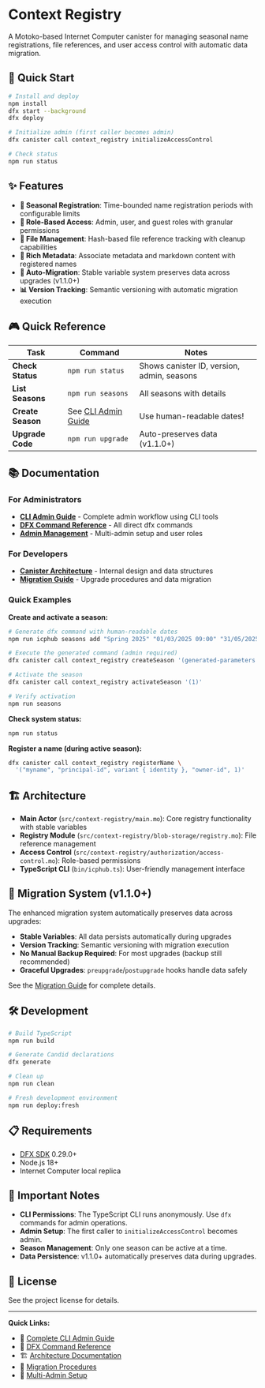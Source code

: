 # Context Registry

A Motoko-based Internet Computer canister for managing seasonal name registrations, file references, and user access control with automatic data migration.

## 🚀 Quick Start

```bash
# Install and deploy
npm install
dfx start --background
dfx deploy

# Initialize admin (first caller becomes admin)
dfx canister call context_registry initializeAccessControl

# Check status
npm run status
```

## ✨ Features

- **🎯 Seasonal Registration**: Time-bounded name registration periods with configurable limits
- **👑 Role-Based Access**: Admin, user, and guest roles with granular permissions
- **📁 File Management**: Hash-based file reference tracking with cleanup capabilities
- **🎨 Rich Metadata**: Associate metadata and markdown content with registered names
- **🔄 Auto-Migration**: Stable variable system preserves data across upgrades (v1.1.0+)
- **📊 Version Tracking**: Semantic versioning with automatic migration execution

## 🎮 Quick Reference

| Task | Command | Notes |
|------|---------|-------|
| **Check Status** | `npm run status` | Shows canister ID, version, admin, seasons |
| **List Seasons** | `npm run seasons` | All seasons with details |
| **Create Season** | See [CLI Admin Guide](docs/cli-admin-guide.md) | Use human-readable dates! |
| **Upgrade Code** | `npm run upgrade` | Auto-preserves data (v1.1.0+) |

## 📚 Documentation

### For Administrators
- **[CLI Admin Guide](docs/cli-admin-guide.md)** - Complete admin workflow using CLI tools
- **[DFX Command Reference](docs/dfx-interactions.md)** - All direct dfx commands
- **[Admin Management](docs/ADMIN-GUIDE.md)** - Multi-admin setup and user roles

### For Developers
- **[Canister Architecture](docs/canister-architecture.md)** - Internal design and data structures
- **[Migration Guide](docs/migration-guide.md)** - Upgrade procedures and data migration

### Quick Examples

**Create and activate a season:**
```bash
# Generate dfx command with human-readable dates
npm run icphub seasons add "Spring 2025" "01/03/2025 09:00" "31/05/2025 18:00" 100 3 20 1000000

# Execute the generated command (admin required)
dfx canister call context_registry createSeason '(generated-parameters...)'

# Activate the season
dfx canister call context_registry activateSeason '(1)'

# Verify activation
npm run seasons
```

**Check system status:**
```bash
npm run status
```

**Register a name (during active season):**
```bash
dfx canister call context_registry registerName \
  '("myname", "principal-id", variant { identity }, "owner-id", 1)'
```

## 🏗️ Architecture

- **Main Actor** (`src/context-registry/main.mo`): Core registry functionality with stable variables
- **Registry Module** (`src/context-registry/blob-storage/registry.mo`): File reference management
- **Access Control** (`src/context-registry/authorization/access-control.mo`): Role-based permissions
- **TypeScript CLI** (`bin/icphub.ts`): User-friendly management interface

## 🔄 Migration System (v1.1.0+)

The enhanced migration system automatically preserves data across upgrades:

- **Stable Variables**: All data persists automatically during upgrades
- **Version Tracking**: Semantic versioning with migration execution
- **No Manual Backup Required**: For most upgrades (backup still recommended)
- **Graceful Upgrades**: `preupgrade`/`postupgrade` hooks handle data safely

See the [Migration Guide](docs/migration-guide.md) for complete details.

## 🛠️ Development

```bash
# Build TypeScript
npm run build

# Generate Candid declarations
dfx generate

# Clean up
npm run clean

# Fresh development environment
npm run deploy:fresh
```

## 📋 Requirements

- [DFX SDK](https://internetcomputer.org/docs/current/developer-docs/setup/install/) 0.29.0+
- Node.js 18+
- Internet Computer local replica

## 🚨 Important Notes

- **CLI Permissions**: The TypeScript CLI runs anonymously. Use `dfx` commands for admin operations.
- **Admin Setup**: The first caller to `initializeAccessControl` becomes admin.
- **Season Management**: Only one season can be active at a time.
- **Data Persistence**: v1.1.0+ automatically preserves data during upgrades.

## 📄 License

See the project license for details.

---

**Quick Links:**
- 📖 [Complete CLI Admin Guide](docs/cli-admin-guide.md)
- 🔧 [DFX Command Reference](docs/dfx-interactions.md)
- 🏗️ [Architecture Documentation](docs/canister-architecture.md)
- 🔄 [Migration Procedures](docs/migration-guide.md)
- 👑 [Multi-Admin Setup](docs/ADMIN-GUIDE.md)